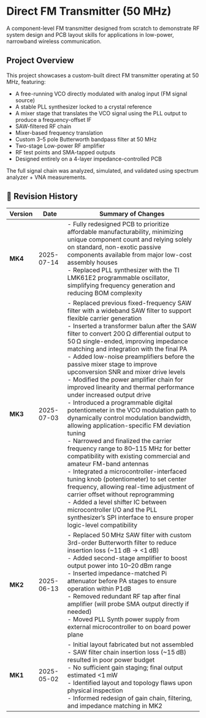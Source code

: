# Direct FM Transmitter (50 MHz)

A component-level FM transmitter designed from scratch to demonstrate RF system design and PCB layout skills for applications in low-power, narrowband wireless communication.

## Project Overview

This project showcases a custom-built direct FM transmitter operating at 50 MHz, featuring:


- A free-running VCO directly modulated with analog input (FM signal source)
- A stable PLL synthesizer locked to a crystal reference
- A mixer stage that translates the VCO signal using the PLL output to produce a frequency-offset IF
- SAW-filtered RF chain
- Mixer-based frequency translation
- Custom 3–5 pole Butterworth bandpass filter at 50 MHz
- Two-stage Low-power RF amplifier 
- RF test points and SMA-tapped outputs
- Designed entirely on a 4-layer impedance-controlled PCB

The full signal chain was analyzed, simulated, and validated using spectrum analyzer + VNA measurements.

## 🔁 Revision History

| Version | Date       | Summary of Changes |
|---------|------------|--------------------|
| **MK4** | 2025-07-14 | - Fully redesigned PCB to prioritize affordable manufacturability, minimizing unique component count and relying solely on standard, non-exotic passive components available from major low-cost assembly houses<br>- Replaced PLL synthesizer with the TI LMK61E2 programmable oscillator, simplifying frequency generation and reducing BOM complexity |
| **MK3** | 2025-07-03 | - Replaced previous fixed-frequency SAW filter with a wideband SAW filter to support flexible carrier generation<br>- Inserted a transformer balun after the SAW filter to convert 200 Ω differential output to 50 Ω single-ended, improving impedance matching and integration with the final PA<br>- Added low-noise preamplifiers before the passive mixer stage to improve upconversion SNR and mixer drive levels<br>- Modified the power amplifier chain for improved linearity and thermal performance under increased output drive<br>- Introduced a programmable digital potentiometer in the VCO modulation path to dynamically control modulation bandwidth, allowing application-specific FM deviation tuning<br>- Narrowed and finalized the carrier frequency range to 80–115 MHz for better compatibility with existing commercial and amateur FM-band antennas<br>- Integrated a microcontroller-interfaced tuning knob (potentiometer) to set center frequency, allowing real-time adjustment of carrier offset without reprogramming<br>- Added a level shifter IC between microcontroller I/O and the PLL synthesizer’s SPI interface to ensure proper logic-level compatibility |
| **MK2** | 2025-06-13 | - Replaced 50 MHz SAW filter with custom 3rd-order Butterworth filter to reduce insertion loss (~11 dB → <1 dB)<br>- Added second-stage amplifier to boost output power into 10–20 dBm range<br>- Inserted impedance-matched Pi attenuator before PA stages to ensure operation within P1dB<br>- Removed redundant RF tap after final amplifier (will probe SMA output directly if needed)<br>- Moved PLL Synth power supply from external microcontroller to on board power plane |
| **MK1** | 2025-05-02 | - Initial layout fabricated but not assembled<br>- SAW filter chain insertion loss (~15 dB) resulted in poor power budget<br>- No sufficient gain staging; final output estimated <1 mW<br>- Identified layout and topology flaws upon physical inspection<br>- Informed redesign of gain chain, filtering, and impedance matching in MK2 |
